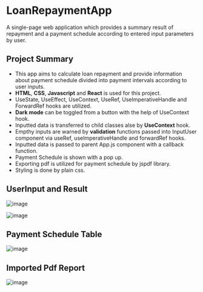 # LoanRepaymentApp
A single-page web application which provides a summary result of repayment and a payment schedule according to entered input parameters by user.

## Project Summary
- This app aims to calculate loan repayment and provide information about payment schedule divided into payment intervals according to user inputs.
- **HTML**, **CSS**, **Javascript** and **React** is used for this project.
- UseState, UseEffect, UseContext, UseRef, UseImperativeHandle and ForwardRef hooks are utilized.
- **Dark mode** can be toggled from a button with the help of UseContext hook.
- Inputted data is transferred to child classes alse by **UseContext** hook.
- Empthy inputs are warned by **validation** functions passed into InputUser component via useRef, useImperativeHandle and forwardRef hooks.
- Inputted data is passed to parent App.js component with a callback function.
- Payment Schedule is shown with a pop up.
- Exporting pdf is utilized for payment schedule by jspdf library.
- Styling is done by plain css.

## UserInput and Result

![image](https://user-images.githubusercontent.com/95534656/190895425-6cb06f9e-6414-4d42-b42a-f9ef8376e010.png)

![image](https://user-images.githubusercontent.com/95534656/190895469-c42a42ab-4bb9-42e2-bd6d-4ac4c0051dc3.png)

## Payment Schedule Table

![image](https://user-images.githubusercontent.com/95534656/190895494-9932995e-7a9c-4102-989b-d4da850f914e.png)

## Imported Pdf Report

![image](https://user-images.githubusercontent.com/95534656/190895525-7f7800f5-3b8b-403c-bc1f-f1aab2d7be3d.png)
